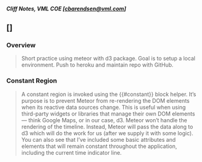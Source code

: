 #### _Cliff Notes, VML COE [cbarendsen@vml.com]_
## []

### Overview
> Short practice using meteor with d3 package. Goal is to setup a local environment. Push to heroku and maintain repo with GitHub.

### Constant Region
> A constant region is invoked using the {{#constant}} block helper. It’s purpose is to prevent Meteor from re-rendering the DOM elements when its reactive data sources change. This is useful when using third-party widgets or libraries that manage their own DOM elements — think Google Maps, or in our case, d3. Meteor won’t handle the rendering of the timeline. Instead, Meteor will pass the data along to d3 which will do the work for us (after we supply it with some logic). You can also see that I’ve included some basic attributes and elements that will remain constant throughout the application, including the current time indicator line.

